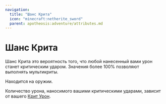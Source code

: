 ```yaml
---
navigation:
  title: "Шанс Крита"
  icon: "minecraft:netherite_sword"
  parent: apotheosis:adventure/attributes.md
---
```


# Шанс Крита

<Color id="blue">Шанс Крита</Color> это вероятность того, что любой нанесенный вами урон станет критическим ударом. Значения более 100% позволяют выполнять мультикриты.

Находится на оружии.

Количество урона, наносимого вашими критическими ударами, зависит от вашего [Крит Урон](./crit_damage.md).

